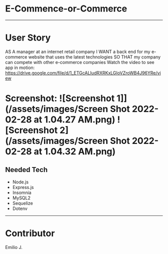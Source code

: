# E-Commence-or-Commerce
***

# User Story
AS A manager at an internet retail company
I WANT a back end for my e-commerce website that uses the latest technologies
SO THAT my company can compete with other e-commerce companies
Watch the video to see app in motion: https://drive.google.com/file/d/1_ETGcALIudRXRKxLGIoVZroWB4J96YRe/view

Screenshot: 
![Screenshot 1]] (/assets/images/Screen Shot 2022-02-28 at 1.04.27 AM.png)
![Screenshot 2] (/assets/images/Screen Shot 2022-02-28 at 1.04.32 AM.png)
=======

## Needed Tech
* Node.js
* Express.js
* Insomnia
* MySQL2
* Sequelize
* Dotenv
***

# Contributor
Emilio J.

